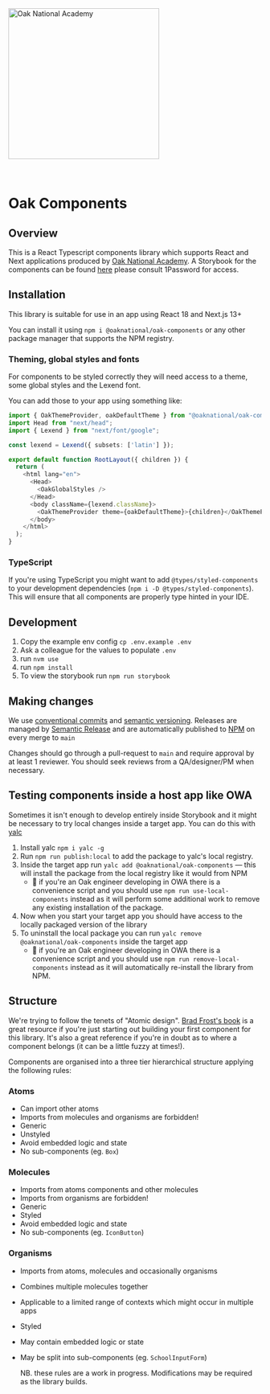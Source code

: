 <img alt="Oak National Academy" src="https://github.com/oaknational/oak-components/assets/122096/3b34c863-ff79-403a-a38e-0c997003909c" width="300" style="margin-bottom: 2rem" />

# Oak Components

## Overview

This is a React Typescript components library which supports React and Next applications produced by [Oak National Academy](https://www.thenational.academy/). A Storybook for the components can be found [here](https://components.thenational.academy/) please consult 1Password for access.

## Installation

This library is suitable for use in an app using React 18 and Next.js 13+

You can install it using `npm i @oaknational/oak-components` or any other package manager that supports the NPM registry.

### Theming, global styles and fonts

For components to be styled correctly they will need access to a theme, some global styles and the Lexend font.

You can add those to your app using something like:

```typescript
import { OakThemeProvider, oakDefaultTheme } from "@oaknational/oak-components";
import Head from "next/head";
import { Lexend } from "next/font/google";

const lexend = Lexend({ subsets: ['latin'] });

export default function RootLayout({ children }) {
  return (
    <html lang="en">
      <Head>
        <OakGlobalStyles />
      </Head>
      <body className={lexend.className}>
        <OakThemeProvider theme={oakDefaultTheme}>{children}</OakThemeProvider>
      </body>
    </html>
  );
}
```

### TypeScript

If you're using TypeScript you might want to add `@types/styled-components` to your development dependencies (`npm i -D @types/styled-components`). This will ensure that all components are properly type hinted in your IDE.

## Development

1. Copy the example env config `cp .env.example .env`
2. Ask a colleague for the values to populate `.env`
3. run `nvm use`
4. run `npm install`
5. To view the storybook run `npm run storybook`

## Making changes

We use [conventional commits](https://www.conventionalcommits.org/en/v1.0.0/) and [semantic versioning](https://semver.org/). Releases are managed by [Semantic Release](https://github.com/semantic-release/semantic-release) and are automatically published to [NPM](https://www.npmjs.com/package/@oaknational/oak-components) on every merge to `main`

Changes should go through a pull-request to `main` and require approval by at least 1 reviewer. You should seek reviews from a QA/designer/PM when necessary.

## Testing components inside a host app like OWA

Sometimes it isn't enough to develop entirely inside Storybook and it might be necessary to try local changes inside a target app. You can do this with [yalc](https://github.com/wclr/yalc)

1. Install yalc `npm i yalc -g`
2. Run `npm run publish:local` to add the package to yalc's local registry.
3. Inside the target app run `yalc add @oaknational/oak-components` — this will install the package from the local registry like it would from NPM
   - 🚨 if you're an Oak engineer developing in OWA there is a convenience script and you should use `npm run use-local-components` instead
     as it will perform some additional work to remove any existing installation of the package.
4. Now when you start your target app you should have access to the locally packaged version of the library
5. To uninstall the local package you can run `yalc remove @oaknational/oak-components` inside the target app
   - 🚨 if you're an Oak engineer developing in OWA there is a convenience script and you should use `npm run remove-local-components` instead
     as it will automatically re-install the library from NPM.

## Structure

We're trying to follow the tenets of "Atomic design". [Brad Frost's book](https://atomicdesign.bradfrost.com/) is
a great resource if you're just starting out building your first component for this library. It's also a great reference
if you're in doubt as to where a component belongs (it can be a little fuzzy at times!).

Components are organised into a three tier hierarchical structure applying the following rules:

### Atoms

- Can import other atoms
- Imports from molecules and organisms are forbidden!
- Generic
- Unstyled
- Avoid embedded logic and state
- No sub-components
  (eg. `Box`)

### Molecules

- Imports from atoms components and other molecules
- Imports from organisms are forbidden!
- Generic
- Styled
- Avoid embedded logic and state
- No sub-components
  (eg. `IconButton`)

### Organisms

- Imports from atoms, molecules and occasionally organisms
- Combines multiple molecules together
- Applicable to a limited range of contexts which might occur in multiple apps
- Styled
- May contain embedded logic or state
- May be split into sub-components
  (eg. `SchoolInputForm`)

  NB. these rules are a work in progress. Modifications may be required as the library builds.
